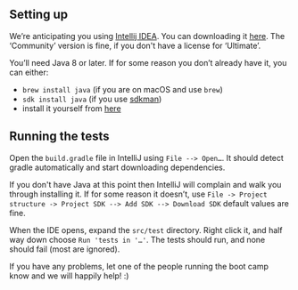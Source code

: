 ## Setting up

We’re anticipating you using [Intellij IDEA](https://www.jetbrains.com/idea). You can downloading it [here](https://www.jetbrains.com/idea/download/). The ‘Community’ version is fine, if you don't have a license for ‘Ultimate’.

You’ll need Java 8 or later. If for some reason you don’t already have it, you can either:

- `brew install java` (if you are on macOS and use `brew`)
- `sdk install java` (if you use [sdkman](https://sdkman.io/))
- install it yourself from [here](https://aws.amazon.com/corretto/)

## Running the tests

Open the `build.gradle` file in IntelliJ using `File --> Open…`. It should detect gradle automatically and start downloading dependencies.

If you don't have Java at this point then IntelliJ will complain and walk you through installing it. If for some reason it doesn’t, use `File -> Project structure -> Project SDK --> Add SDK --> Download SDK` default values are fine.

When the IDE opens, expand the `src/test` directory. Right click it, and half way down choose `Run 'tests in '…'`. The tests should run, and none should fail (most are ignored).

If you have any problems, let one of the people running the boot camp know and we will happily help! :) 